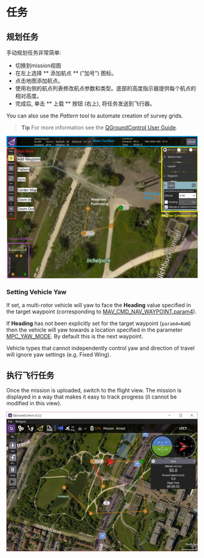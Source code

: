 # 任务

## 规划任务

手动规划任务非常简单:

- 切换到mission视图
- 在左上选择 ** 添加航点 ** ("加号") 图标。 
- 点击地图添加航点。
- 使用右侧的航点列表修改航点参数和类型。底部的高度指示器提供每个航点的相对高度。
- 完成后, 单击 ** 上载 ** 按钮 (右上), 将任务发送到飞行器。

You can also use the *Pattern* tool to automate creation of survey grids.

> **Tip** For more information see the [QGroundControl User Guide](https://docs.qgroundcontrol.com/en/PlanView/PlanView.html).

![planning-mission](../../assets/flying/planning_mission.jpg)

### Setting Vehicle Yaw

If set, a multi-rotor vehicle will yaw to face the **Heading** value specified in the target waypoint (corresponding to [MAV_CMD_NAV_WAYPOINT.param4](https://mavlink.io/en/messages/common.html#MAV_CMD_NAV_WAYPOINT)).

If **Heading** has not been explicitly set for the target waypoint (`param4=NaN`) then the vehicle will yaw towards a location specified in the parameter [MPC_YAW_MODE](../advanced_config/parameter_reference.md#MPC_YAW_MODE). By default this is the next waypoint.

Vehicle types that cannot independently control yaw and direction of travel will ignore yaw settings (e.g. Fixed Wing).

## 执行飞行任务

Once the mission is uploaded, switch to the flight view. The mission is displayed in a way that makes it easy to track progress (it cannot be modified in this view).

![flying-mission](../../assets/flying/flying_mission.jpg)